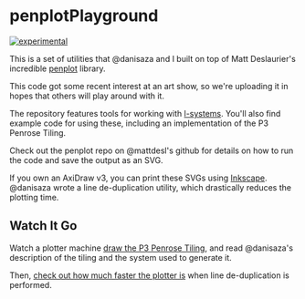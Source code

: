 # penplotPlayground

[![experimental](http://badges.github.io/stability-badges/dist/experimental.svg)](http://github.com/badges/stability-badges)

This is a set of utilities that @danisaza and I built on top of Matt Deslaurier's incredible [penplot](https://github.com/mattdesl/penplot) library.

This code got some recent interest at an art show, so we're uploading it in hopes that others will play around with it.

The repository features tools for working with [l-systems](https://en.wikipedia.org/wiki/L-system). You'll also find example code for using these, including an implementation of the P3 Penrose Tiling.

Check out the penplot repo on @mattdesl's github for details on how to run the code and save the output as an SVG.

If you own an AxiDraw v3, you can print these SVGs using [Inkscape](https://inkscape.org/en/). @danisaza wrote a line de-duplication utility, which drastically reduces the plotting time.

## Watch It Go

Watch a plotter machine [draw the P3 Penrose Tiling](https://www.instagram.com/p/Bfp0hATFzfm/?taken-by=dannysaza), and read @danisaza's description of the tiling and the system used to generate it.

Then, [check out how much faster the plotter is](https://www.instagram.com/p/BgS4MkeDEt0/?taken-by=dannysaza) when line de-duplication is performed.
